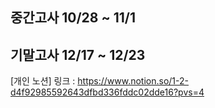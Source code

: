 ## 중간고사 10/28 ~ 11/1
## 기말고사 12/17 ~ 12/23

[개인 노션]
링크 : <https://www.notion.so/1-2-d4f92985592643dfbd336fddc02dde16?pvs=4>

